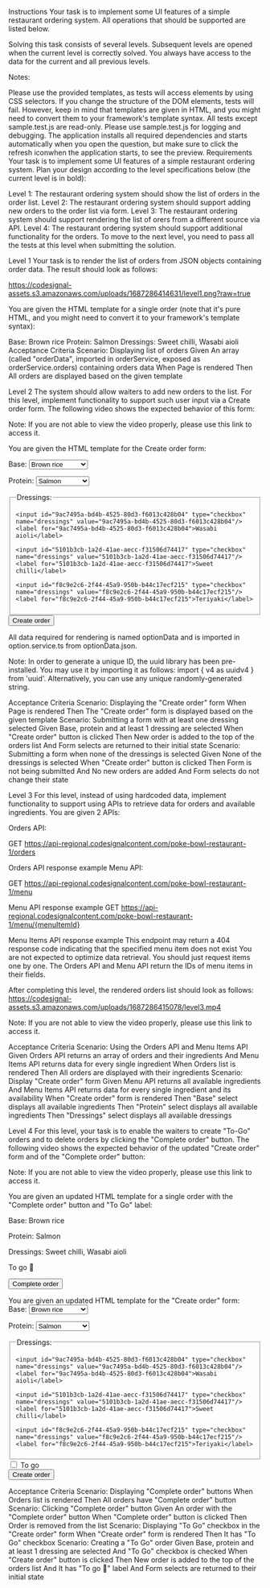 Instructions
Your task is to implement some UI features of a simple restaurant ordering system. All operations that should be supported are listed below.

Solving this task consists of several levels. Subsequent levels are opened when the current level is correctly solved. You always have access to the data for the current and all previous levels.

Notes:

Please use the provided templates, as tests will access elements by using CSS selectors. If you change the structure of the DOM elements, tests will fail.
However, keep in mind that templates are given in HTML, and you might need to convert them to your framework's template syntax.
All tests except sample.test.js are read-only. Please use sample.test.js for logging and debugging.
The application installs all required dependencies and starts automatically when you open the question, but make sure to click the refresh iconwhen the application starts, to see the preview.
Requirements
Your task is to implement some UI features of a simple restaurant ordering system. Plan your design according to the level specifications below (the current level is in bold):

Level 1: The restaurant ordering system should show the list of orders in the order list.
Level 2: The restaurant ordering system should support adding new orders to the order list via form.
Level 3: The restaurant ordering system should support rendering the list of orers from a different source via API.
Level 4: The restaurant ordering system should support additional functionality for the orders.
To move to the next level, you need to pass all the tests at this level when submitting the solution.

Level 1
Your task is to render the list of orders from JSON objects containing order data. The result should look as follows:

https://codesignal-assets.s3.amazonaws.com/uploads/1687286414631/level1.png?raw=true

You are given the HTML template for a single order (note that it's pure HTML, and you might need to convert it to your framework's template syntax):


<div class="order">
  <span class="order__label">Base:</span>
  <span class="order__base">Brown rice</span>
  <span class="order__label">Protein:</span>
  <span class="order__protein">Salmon</span>
  <span class="order__label">Dressings:</span>
  <span class="order__dressings">Sweet chilli, Wasabi aioli</span>
</div>
Acceptance Criteria
Scenario: Displaying list of orders
  Given An array (called "orderData", imported in orderService, exposed as orderService.orders) containing orders data
   When Page is rendered
   Then All orders are displayed based on the given template


Level 2
The system should allow waiters to add new orders to the list. For this level, implement functionality to support such user input via a Create order form. The following video shows the expected behavior of this form:


Note: If you are not able to view the video properly, please use this link to access it.

You are given the HTML template for the Create order form:

<form class="create-order-form">
  <label for="base">Base:</label>
  <select id="base" name="base">
    <option value="1e286a0c-4890-4a98-ac25-87b4736daf6b">Brown rice</option>
    <option value="205993c0-2ae1-4b39-949e-176f939d5a6a">Jasmine rice</option>
    <option value="33352337-34c0-4c41-ab6d-3ae0259f6e2e">White sushi rice</option>
  </select>

  <label for="protein">Protein:</label>
  <select id="protein" name="protein">
    <option value="2c8f9ddf-50f6-4e5f-956b-3a3382589a72">Salmon</option>
    <option value="71aa45a0-4894-40b5-b701-fa28c8200b99">Mushrooms 🌱</option>
    <option value="e181188f-f881-4a5b-9b52-b42185be3b46">Tofu 🌱</option>
  </select>

  <fieldset>
    <legend>Dressings:</legend>

    <input id="9ac7495a-bd4b-4525-80d3-f6013c428b04" type="checkbox" name="dressings" value="9ac7495a-bd4b-4525-80d3-f6013c428b04"/>
    <label for="9ac7495a-bd4b-4525-80d3-f6013c428b04">Wasabi aioli</label>

    <input id="5101b3cb-1a2d-41ae-aecc-f31506d74417" type="checkbox" name="dressings" value="5101b3cb-1a2d-41ae-aecc-f31506d74417"/>
    <label for="5101b3cb-1a2d-41ae-aecc-f31506d74417">Sweet chilli</label>

    <input id="f8c9e2c6-2f44-45a9-950b-b44c17ecf215" type="checkbox" name="dressings" value="f8c9e2c6-2f44-45a9-950b-b44c17ecf215"/>
    <label for="f8c9e2c6-2f44-45a9-950b-b44c17ecf215">Teriyaki</label>
  </fieldset>

  <input class="button" type="submit" value="Create order"/>
</form>
All data required for rendering is named optionData and is imported in option.service.ts from optionData.json.

Note: In order to generate a unique ID, the uuid library has been pre-installed. You may use it by importing it as follows: import { v4 as uuidv4 } from 'uuid'. Alternatively, you can use any unique randomly-generated string.

Acceptance Criteria
Scenario: Displaying the "Create order" form
   When Page is rendered
   Then The "Create order" form is displayed based on the given template
Scenario: Submitting a form with at least one dressing selected
  Given Base, protein and at least 1 dressing are selected
   When "Create order" button is clicked
   Then New order is added to the top of the orders list
    And Form selects are returned to their initial state
Scenario: Submitting a form when none of the dressings is selected
  Given None of the dressings is selected
   When "Create order" button is clicked
   Then Form is not being submitted
    And No new orders are added
    And Form selects do not change their state


Level 3
For this level, instead of using hardcoded data, implement functionality to support using APIs to retrieve data for orders and available ingredients. You are given 2 APIs:

Orders API:

GET https://api-regional.codesignalcontent.com/poke-bowl-restaurant-1/orders

Orders API response example
Menu API:

GET https://api-regional.codesignalcontent.com/poke-bowl-restaurant-1/menu

Menu API response example
GET https://api-regional.codesignalcontent.com/poke-bowl-restaurant-1/menu/{menuItemId}

Menu Items API response example
This endpoint may return a 404 response code indicating that the specified menu item does not exist
You are not expected to optimize data retrieval. You should just request items one by one.
The Orders API and Menu API return the IDs of menu items in their fields.

After completing this level, the rendered orders list should look as follows:
https://codesignal-assets.s3.amazonaws.com/uploads/1687286415078/level3.mp4

Note: If you are not able to view the video properly, please use this link to access it.

Acceptance Criteria
Scenario: Using the Orders API and Menu Items API
  Given Orders API returns an array of orders and their ingredients
    And Menu Items API returns data for every single ingredient
   When Orders list is rendered
   Then All orders are displayed with their ingredients
Scenario: Display "Create order" form
  Given Menu API returns all available ingredients
    And Menu Items API returns data for every single ingredient and its availability
   When "Create order" form is rendered
   Then "Base" select displays all available ingredients
   Then "Protein" select displays all available ingredients
   Then "Dressings" select displays all available dressings


Level 4
For this level, your task is to enable the waiters to create "To-Go" orders and to delete orders by clicking the "Complete order" button. The following video shows the expected behavior of the updated "Create order" form and of the "Complete order" button:


Note: If you are not able to view the video properly, please use this link to access it.

You are given an updated HTML template for a single order with the "Complete order" button and "To Go" label:

<div class="order">
  <span class="order__label">Base:</span>
  <span class="order__base">Brown rice</span>

  <span class="order__label">Protein:</span>
  <span class="order__protein">Salmon</span>

  <span class="order__label">Dressings:</span>
  <span class="order__dressings">Sweet chilli, Wasabi aioli</span>

  <span class="order__label">To go 🥡</span> <!-- This line is optional -->

  <button class="order__complete-btn">Complete order</button>
</div>
You are given an updated HTML template for the "Create order" form:

<form class="create-order-form">
  <label for="base">Base:</label>
  <select id="base" name="base">
    <option value="1e286a0c-4890-4a98-ac25-87b4736daf6b">Brown rice</option>
    <option value="205993c0-2ae1-4b39-949e-176f939d5a6a">Jasmine rice</option>
    <option value="33352337-34c0-4c41-ab6d-3ae0259f6e2e">White sushi rice</option>
  </select>

  <label for="protein">Protein:</label>
  <select id="protein" name="protein">
    <option value="2c8f9ddf-50f6-4e5f-956b-3a3382589a72">Salmon</option>
    <option value="71aa45a0-4894-40b5-b701-fa28c8200b99">Mushrooms 🌱</option>
    <option value="e181188f-f881-4a5b-9b52-b42185be3b46">Tofu 🌱</option>
  </select>

  <fieldset>
    <legend>Dressings:</legend>

    <input id="9ac7495a-bd4b-4525-80d3-f6013c428b04" type="checkbox" name="dressings" value="9ac7495a-bd4b-4525-80d3-f6013c428b04"/>
    <label for="9ac7495a-bd4b-4525-80d3-f6013c428b04">Wasabi aioli</label>

    <input id="5101b3cb-1a2d-41ae-aecc-f31506d74417" type="checkbox" name="dressings" value="5101b3cb-1a2d-41ae-aecc-f31506d74417"/>
    <label for="5101b3cb-1a2d-41ae-aecc-f31506d74417">Sweet chilli</label>

    <input id="f8c9e2c6-2f44-45a9-950b-b44c17ecf215" type="checkbox" name="dressings" value="f8c9e2c6-2f44-45a9-950b-b44c17ecf215"/>
    <label for="f8c9e2c6-2f44-45a9-950b-b44c17ecf215">Teriyaki</label>
  </fieldset>

  <!-- This is the new To-Go checkbox -->
  <div class="to-go-checkbox">
    <input id="to-go" name="toGo" type="checkbox"/>
    <label for="to-go">To go</label>
  </div>

  <input class="button" type="submit" value="Create order"/>
</form>
Acceptance Criteria
Scenario: Displaying "Complete order" buttons
   When Orders list is rendered
   Then All orders have "Complete order" button
Scenario: Clicking "Complete order" button
  Given An order with the "Complete order" button
   When "Complete order" button is clicked
   Then Order is removed from the list
Scenario: Displaying "To Go" checkbox in the "Create order" form
   When "Create order" form is rendered
   Then It has "To Go" checkbox
Scenario: Creating a "To Go" order
  Given Base, protein and at least 1 dressing are selected
    And "To Go" checkbox is checked
   When "Create order" button is clicked
   Then New order is added to the top of the orders list
    And It has "To go 🥡" label
    And Form selects are returned to their initial state